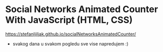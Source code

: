 # Social Networks Animated Counter With JavaScript (HTML, CSS)

https://stefanljiljak.github.io/socialNetworksAnimatedCounter/

- svakog dana u svakom pogledu sve vise napredujem :)